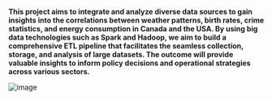 **This project aims to integrate and analyze diverse data sources to gain insights into the correlations between weather patterns, birth rates, crime statistics, and energy consumption in Canada and the USA. By using big data technologies such as Spark and Hadoop, we aim to build a comprehensive ETL pipeline that facilitates the seamless collection, storage, and analysis of large datasets. The outcome will provide valuable insights to inform policy decisions and operational strategies across various sectors.**

![image](https://github.com/user-attachments/assets/99d43f95-989f-4e5a-95e8-b7a8e45e0413)
